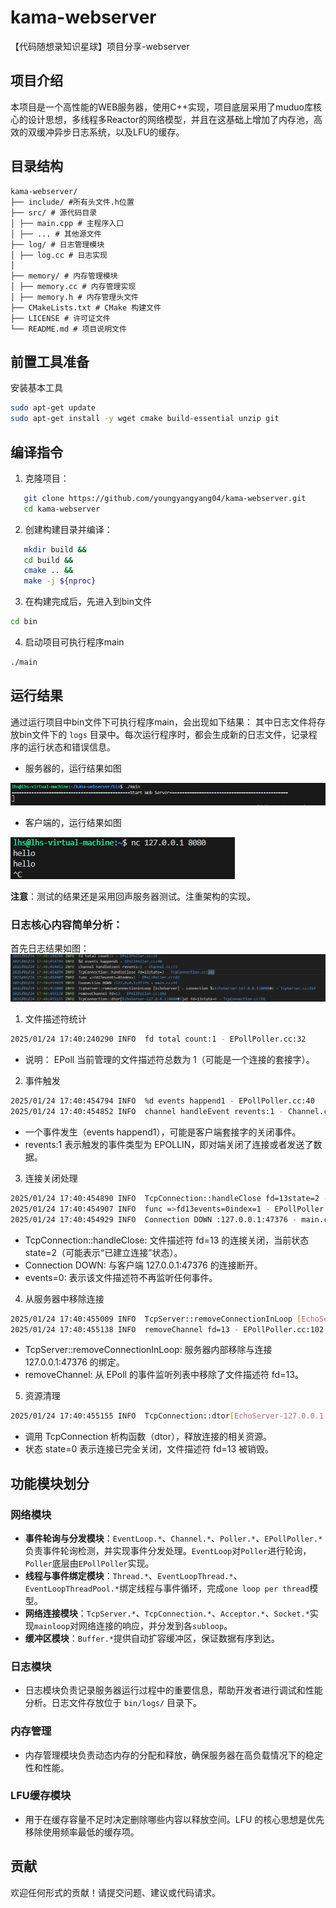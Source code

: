# kama-webserver
【代码随想录知识星球】项目分享-webserver

## 项目介绍

本项目是一个高性能的WEB服务器，使用C++实现，项目底层采用了muduo库核心的设计思想，多线程多Reactor的网络模型，并且在这基础上增加了内存池，高效的双缓冲异步日志系统，以及LFU的缓存。


## 目录结构

```shell
kama-webserver/
├── include/ #所有头文件.h位置
├── src/ # 源代码目录
│ ├── main.cpp # 主程序入口
│ ├── ... # 其他源文件
├── log/ # 日志管理模块
│ ├── log.cc # 日志实现
│ 
├── memory/ # 内存管理模块
│ ├── memory.cc # 内存管理实现
│ ├── memory.h # 内存管理头文件
├── CMakeLists.txt # CMake 构建文件
├── LICENSE # 许可证文件
└── README.md # 项目说明文件
```

## 前置工具准备

安装基本工具

```bash
sudo apt-get update
sudo apt-get install -y wget cmake build-essential unzip git
```

## 编译指令
1. 克隆项目：
```bash
   git clone https://github.com/youngyangyang04/kama-webserver.git
   cd kama-webserver
```

2. 创建构建目录并编译：

```bash
   mkdir build &&
   cd build &&
   cmake .. &&
   make -j ${nproc}
```

3. 在构建完成后，先进入到bin文件

```bash
cd bin
```

4. 启动项目可执行程序main

```bash
./main 
```

## 运行结果
通过运行项目中bin文件下可执行程序main，会出现如下结果：
其中日志文件将存放bin文件下的 `logs` 目录中。每次运行程序时，都会生成新的日志文件，记录程序的运行状态和错误信息。

- 服务器的，运行结果如图

![img](./img/1.png)

- 客户端的，运行结果如图
 
![img](./img/2.png)

**注意**：测试的结果还是采用回声服务器测试。注重架构的实现。

### 日志核心内容简单分析：

首先日志结果如图：
![img](./img/3.png)

1. 文件描述符统计

```bash
2025/01/24 17:40:240290 INFO  fd total count:1 - EPollPoller.cc:32
```

- 说明： EPoll 当前管理的文件描述符总数为 1（可能是一个连接的套接字）。

2. 事件触发

```bash
2025/01/24 17:40:454794 INFO  %d events happend1 - EPollPoller.cc:40
2025/01/24 17:40:454852 INFO  channel handleEvent revents:1 - Channel.cc:73
```

- 一个事件发生（events happend1），可能是客户端套接字的关闭事件。
- revents:1 表示触发的事件类型为 EPOLLIN，即对端关闭了连接或者发送了数据。

3. 连接关闭处理

```bash
2025/01/24 17:40:454890 INFO  TcpConnection::handleClose fd=13state=2 - TcpConnection.cc:241
2025/01/24 17:40:454907 INFO  func =>fd13events=0index=1 - EPollPoller.cc:66
2025/01/24 17:40:454929 INFO  Connection DOWN :127.0.0.1:47376 - main.cc:44
```
- TcpConnection::handleClose: 文件描述符 fd=13 的连接关闭，当前状态 state=2（可能表示“已建立连接”状态）。
- Connection DOWN: 与客户端 127.0.0.1:47376 的连接断开。
- events=0: 表示该文件描述符不再监听任何事件。

4. 从服务器中移除连接

```bash 
2025/01/24 17:40:455009 INFO  TcpServer::removeConnectionInLoop [EchoServer] - connection %sEchoServer-127.0.0.1:8080#1 - TcpServer.cc:114
2025/01/24 17:40:455138 INFO  removeChannel fd=13 - EPollPoller.cc:102
```
- TcpServer::removeConnectionInLoop: 服务器内部移除与连接 127.0.0.1:47376 的绑定。
- removeChannel: 从 EPoll 的事件监听列表中移除了文件描述符 fd=13。

5. 资源清理

```bash 
2025/01/24 17:40:455155 INFO  TcpConnection::dtor[EchoServer-127.0.0.1:8080#1]at fd=13state=0 - TcpConnection.cc:58
```
- 调用 TcpConnection 析构函数（dtor），释放连接的相关资源。
- 状态 state=0 表示连接已完全关闭，文件描述符 fd=13 被销毁。


## 功能模块划分

### 网络模块

- **事件轮询与分发模块**：`EventLoop.*`、`Channel.*`、`Poller.*`、`EPollPoller.*`负责事件轮询检测，并实现事件分发处理。`EventLoop`对`Poller`进行轮询，`Poller`底层由`EPollPoller`实现。
- **线程与事件绑定模块**：`Thread.*`、`EventLoopThread.*`、`EventLoopThreadPool.*`绑定线程与事件循环，完成`one loop per thread`模型。
- **网络连接模块**：`TcpServer.*`、`TcpConnection.*`、`Acceptor.*`、`Socket.*`实现`mainloop`对网络连接的响应，并分发到各`subloop`。
- **缓冲区模块**：`Buffer.*`提供自动扩容缓冲区，保证数据有序到达。

### 日志模块

- 日志模块负责记录服务器运行过程中的重要信息，帮助开发者进行调试和性能分析。日志文件存放位于 `bin/logs/` 目录下。

### 内存管理

- 内存管理模块负责动态内存的分配和释放，确保服务器在高负载情况下的稳定性和性能。

### LFU缓存模块
- 用于在缓存容量不足时决定删除哪些内容以释放空间。LFU 的核心思想是优先移除使用频率最低的缓存项。

## 贡献

欢迎任何形式的贡献！请提交问题、建议或代码请求。
